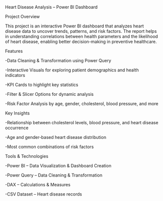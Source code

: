 Heart Disease Analysis – Power BI Dashboard

Project Overview

This project is an interactive Power BI dashboard that analyzes heart disease data to uncover trends, patterns, and risk factors.
The report helps in understanding correlations between health parameters and the likelihood of heart disease, enabling better decision-making in preventive healthcare.

Features

-Data Cleaning & Transformation using Power Query

-Interactive Visuals for exploring patient demographics and health indicators

-KPI Cards to highlight key statistics

-Filter & Slicer Options for dynamic analysis

-Risk Factor Analysis by age, gender, cholesterol, blood pressure, and more


 Key Insights

-Relationship between cholesterol levels, blood pressure, and heart disease occurrence

-Age and gender-based heart disease distribution

-Most common combinations of risk factors


Tools & Technologies

-Power BI – Data Visualization & Dashboard Creation

-Power Query – Data Cleaning & Transformation

-DAX – Calculations & Measures

-CSV Dataset – Heart disease records



